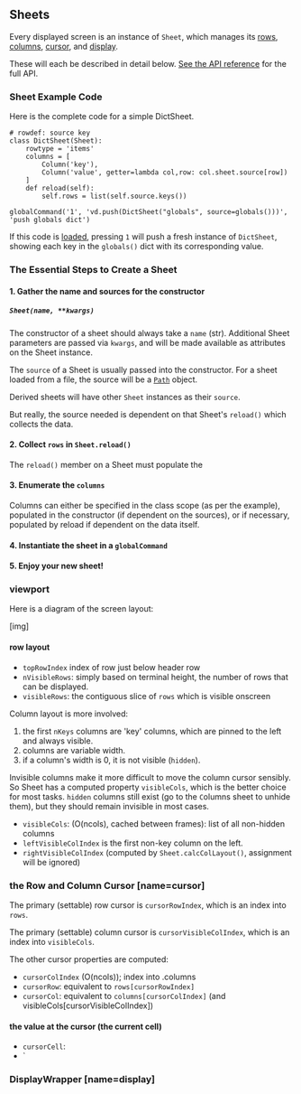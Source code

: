 
## Sheets

Every displayed screen is an instance of `Sheet`, which manages its [rows](#reload), [columns](/column), [cursor](#cursor), and [display](#display).

These will each be described in detail below.  [See the API reference](/api/Sheet) for the full API.

### Sheet Example Code

Here is the complete code for a simple DictSheet.

    # rowdef: source key
    class DictSheet(Sheet):
        rowtype = 'items'
        columns = [
            Column('key'),
            Column('value', getter=lambda col,row: col.sheet.source[row])
        ]
        def reload(self):
            self.rows = list(self.source.keys())

    globalCommand('1', 'vd.push(DictSheet("globals", source=globals()))', 'push globals dict')

If this code is [loaded](/design/addons), pressing `1` will push a fresh instance of `DictSheet`, showing each key in the `globals()` dict with its corresponding value.

### The Essential Steps to Create a Sheet

#### 1. Gather the name and sources for the constructor

##### `Sheet(name, **kwargs)`

The constructor of a sheet should always take a `name` (str).  Additional Sheet parameters are passed via `kwargs`, and will be made available as attributes on the Sheet instance.

The `source` of a Sheet is usually passed into the constructor.  For a sheet loaded from a file, the source will be a [`Path`](/api/Path) object.

Derived sheets will have other `Sheet` instances as their `source`.

But really, the source needed is dependent on that Sheet's `reload()` which collects the data.

#### 2. Collect `rows` in `Sheet.reload()`

The `reload()` member on a Sheet must populate the 

#### 3. Enumerate the `columns`

Columns can either be specified in the class scope (as per the example), populated in the constructor (if dependent on the sources), or if necessary, populated by reload if dependent on the data itself.

#### 4. Instantiate the sheet in a `globalCommand`

#### 5. Enjoy your new sheet!

### viewport

Here is a diagram of the screen layout:

[img]

#### row layout

- `topRowIndex` index of row just below header row
- `nVisibleRows`: simply based on terminal height, the number of rows that can be displayed.
- `visibleRows`: the contiguous slice of `rows` which is visible onscreen

Column layout is more involved:

1. the first `nKeys` columns are 'key' columns, which are pinned to the left and always visible.
2. columns are variable width.
3. if a column's width is 0, it is not visible (`hidden`).

Invisible columns make it more difficult to move the column cursor sensibly.  So Sheet has a computed property `visibleCols`, which is the better choice for most tasks.  `hidden` columns still exist (go to the `C`olumns sheet to unhide them), but they should remain invisible in most cases.

- `visibleCols`: (O(ncols), cached between frames): list of all non-hidden columns
- `leftVisibleColIndex` is the first non-key column on the left.
- `rightVisibleColIndex` (computed by `Sheet.calcColLayout()`, assignment will be ignored)

### the Row and Column Cursor [name=cursor]

The primary (settable) row cursor is `cursorRowIndex`, which is an index into `rows`.

The primary (settable) column cursor is `cursorVisibleColIndex`, which is an index into `visibleCols`.

The other cursor properties are computed:

- `cursorColIndex` (O(ncols)); index into .columns
- `cursorRow`: equivalent to `rows[cursorRowIndex]`
- `cursorCol`: equivalent to `columns[cursorColIndex]` (and visibleCols[cursorVisibleColIndex])

#### the value at the cursor (the current cell)

- `cursorCell`:
- `

### DisplayWrapper [name=display]
